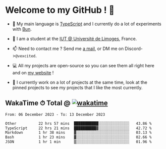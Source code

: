# Welcome to my GitHub ! 🌃

- 🔭 My main language is [TypeScript](https://www.typescriptlang.org/) and I currently do a lot of experiments with [Bun](https://bun.sh).

- 🌱 I am a student at the [IUT @ Université de Limoges](https://iut.unilim.fr), France.

- 📫 Need to contact me ? Send me <a href="mailto:mikkel@milescode.dev">a mail</a>, or DM me on Discord->`@vexcited`.

- 💻 All my projects are open-source so you can see them all right here and on <a href="https://vexcited.vercel.app">my website</a> !

- 👀 I currently work on a lot of projects at the same time, look at the pinned projects to see my projects that I like the most currently.

## WakaTime ⏱ Total @ [![wakatime](https://wakatime.com/badge/user/0839e595-e07a-435c-8d59-ed95f2a3d6dd.svg)](https://wakatime.com/@0839e595-e07a-435c-8d59-ed95f2a3d6dd)

<!--START_SECTION:waka-->

```txt
From: 06 December 2023 - To: 13 December 2023

Other          22 hrs 57 mins  ███████████░░░░░░░░░░░░░░   43.86 %
TypeScript     22 hrs 21 mins  ██████████▓░░░░░░░░░░░░░░   42.72 %
Markdown       1 hr 38 mins    ▓░░░░░░░░░░░░░░░░░░░░░░░░   03.13 %
Bash           1 hr 23 mins    ▓░░░░░░░░░░░░░░░░░░░░░░░░   02.66 %
JSON           1 hr 1 min      ▒░░░░░░░░░░░░░░░░░░░░░░░░   01.96 %
```

<!--END_SECTION:waka-->
